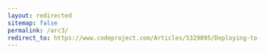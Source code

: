 ```yaml
---
layout: redirected
sitemap: false
permalink: /arc3/
redirect_to: https://www.codeproject.com/Articles/5329095/Deploying-to-Azure-Arc-via-Azure-Application-Ser-3
---
```

